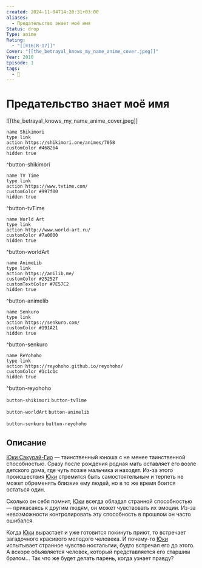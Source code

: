 ```yaml
---
created: 2024-11-04T14:20:31+03:00
aliases:
  - Предательство знает моё имя
Status: drop
Type: anime
Rating:
  - "[[®️16|R-17]]"
Cover: "[[the_betrayal_knows_my_name_anime_cover.jpeg]]"
Year: 2010
Episode: 1
tags:
  - 🔞
---
```


# Предательство знает моё имя

![[the_betrayal_knows_my_name_anime_cover.jpeg]]

```button
name Shikimori
type link
action https://shikimori.one/animes/7058
customColor #4682b4
hidden true
```
^button-shikimori

```button
name TV Time
type link
action https://www.tvtime.com/
customColor #997f00
hidden true
```
^button-tvTime

```button
name World Art
type link
action http://www.world-art.ru/
customColor #7a0000
hidden true
```
^button-worldArt

```button
name AnimeLib
type link
action https://anilib.me/
customColor #252527
customTextColor #7E57C2
hidden true
```
^button-animelib

```button
name Senkuro
type link
action https://senkuro.com/
customColor #191A21
hidden true
```
^button-senkuro

```button
name ReYohoho
type link
action https://reyohoho.github.io/reyohoho/
customColor #1c1c1c
hidden true
```
^button-reyohoho

`button-shikimori` `button-tvTime`

`button-worldArt` `button-animelib`

`button-senkuro` `button-reyohoho`

## Описание

[Юки Сакурай-Гио](https://shikimori.one/characters/13459-yuki-giou) — таинственный юноша с не менее таинственной способностью. Сразу после рождения родная мать оставляет его возле детского дома, где чуть позже мальчика и находят. Из-за этого происшествия [Юки](https://shikimori.one/characters/13459-yuki-giou) стремится быть самостоятельным и терпеть не может обременять близких ему людей, но в то же время боится остаться один.

Сколько он себя помнит, [Юки](https://shikimori.one/characters/13459-yuki-giou) всегда обладал странной способностью — прикасаясь к другим людям, он может чувствовать их эмоции. Из-за невозможности контролировать эту способность в прошлом он часто ошибался.

Когда [Юки](https://shikimori.one/characters/13459-yuki-giou) вырастает и уже готовится покинуть приют, то встречает загадочного красивого молодого человека. И почему-то [Юки](https://shikimori.one/characters/13459-yuki-giou) испытывает странное чувство ностальгии, будто встречал его до этого. А вскоре объявляется человек, который представляется его старшим братом... Так что же будет делать парень, когда узнает правду?
